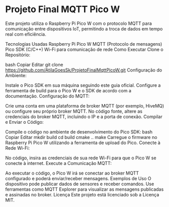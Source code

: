 # Projeto Final MQTT Pico W
Este projeto utiliza o Raspberry Pi Pico W com o protocolo MQTT para comunicação entre dispositivos IoT, permitindo a troca de dados em tempo real com eficiência.

Tecnologias Usadas
Raspberry Pi Pico W
MQTT (Protocolo de mensagens)
Pico SDK (C/C++)
Wi-Fi para comunicação de rede
Como Executar
Clone o Repositório:

bash
Copiar
Editar
git clone https://github.com/AtilaGoesSk/ProjetoFinalMqttPicoW.git
Configuração do Ambiente:

Instale o Pico SDK em sua máquina seguindo este guia oficial.
Configure a ferramenta de build para o Pico W e o SDK de acordo com a documentação.
Configuração do MQTT:

Crie uma conta em uma plataforma de broker MQTT (por exemplo, HiveMQ) ou configure seu próprio broker MQTT.
No código fonte, altere as credenciais do broker MQTT, incluindo o IP e a porta de conexão.
Compilar e Enviar o Código:

Compile o código no ambiente de desenvolvimento do Pico SDK:
bash
Copiar
Editar
mkdir build
cd build
cmake ..
make
Carregue o firmware no Raspberry Pi Pico W utilizando a ferramenta de upload do Pico.
Conecte à Rede Wi-Fi:

No código, insira as credenciais de sua rede Wi-Fi para que o Pico W se conecte à internet.
Execute a Comunicação MQTT:

Ao executar o código, o Pico W irá se conectar ao broker MQTT configurado e poderá enviar/receber mensagens.
Exemplos de Uso
O dispositivo pode publicar dados de sensores e receber comandos.
Use ferramentas como MQTT Explorer para visualizar as mensagens publicadas e assinadas no broker.
Licença
Este projeto está licenciado sob a Licença MIT.
